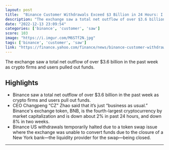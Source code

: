 ```yaml
---
layout: post
title:  "Binance Customer Withdrawals Exceed $3 Billion in 24 Hours: I hope this is you guys"
description: "The exchange saw a total net outflow of over $3.6 billion in the past week as crypto firms and users pulled out funds."
date: "2022-12-13 23:09:54"
categories: ['binance', 'customer', 'saw']
score: 103
image: "https://i.imgur.com/M6STf2N.jpg"
tags: ['binance', 'customer', 'saw']
link: "https://finance.yahoo.com/finance/news/binance-customer-withdrawals-exceed-3-200654889.html"
---
```


The exchange saw a total net outflow of over $3.6 billion in the past week as crypto firms and users pulled out funds.

## Highlights

- Binance saw a total net outflow of over $3.6 billion in the past week as crypto firms and users pull out funds.
- CEO Changpeng “CZ” Zhao said that it’s just “business as usual.” Binance's exchange token, BNB, is the fourth-largest cryptocurrency by market capitalization and is down about 2% in past 24 hours, and down 8% in two weeks.
- Binance US withdrawals temporarily halted due to a token swap issue where the exchange was unable to convert funds due to the closure of a New York bank—the liquidity provider for the swap—being closed.

---
